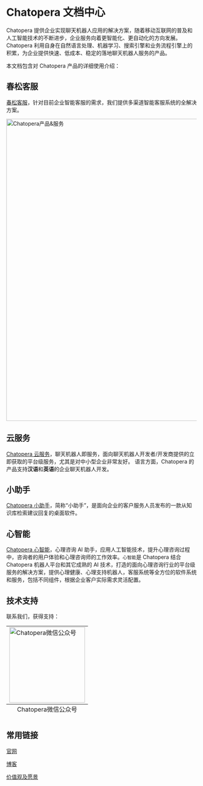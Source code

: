 # Chatopera 文档中心

Chatopera 提供企业实现聊天机器人应用的解决方案，随着移动互联网的普及和人工智能技术的不断进步，企业服务向着更智能化、更自动化的方向发展。Chatopera 利用自身在自然语言处理、机器学习、搜索引擎和业务流程引擎上的积累，为企业提供快速、低成本、稳定的落地聊天机器人服务的产品。

本文档包含对 Chatopera 产品的详细使用介绍：

## 春松客服

[春松客服](/products/cskefu/index.html)，针对目前企业智能客服的需求，我们提供多渠道智能客服系统的全解决方案。

<img width="800" src="images/products/solution-1.png" alt="Chatopera产品&服务"/>

## 云服务

[Chatopera 云服务](/products/chatbot-platform/index.html)，聊天机器人即服务，面向聊天机器人开发者/开发商提供的立即获取的平台级服务，尤其是对中小型企业非常友好。
语言方面，Chatopera 的产品支持**汉语**和**英语**的企业聊天机器人开发。

## 小助手

[Chatopera 小助手](/products/chatbot-platform/faq.html#知识库小助手)，简称“小助手”，是面向企业的客户服务人员发布的一款从知识库检索建议回复的桌面软件。

## 心智能

[Chatopera 心智能](/products/psych-assistant/index.html)，心理咨询 AI 助手，应用人工智能技术，提升心理咨询过程中，咨询者的用户体验和心理咨询师的工作效率。`心智能`是 Chatopera 结合 Chatopera 机器人平台和其它成熟的 AI 技术，打造的面向心理咨询行业的平台级服务的解决方案，提供心理健康、心理支持机器人，客服系统等全方位的软件系统和服务，包括不同组件，根据企业客户实际需求灵活配置。

## 技术支持

联系我们，获得支持：

<table class="image">
<caption align="bottom">Chatopera微信公众号</caption>
<tr><td><img width="200" align="middle" src="images/products/chatopera_gzh_1.png" alt="Chatopera微信公众号"/></td></tr>
</table>

## 常用链接

[官网](https://www.chatopera.com/)

[博客](https://blog.chatopera.com/)

[价值观及愿景](https://pre-angel.com/chatopera-ceo-letter/)
